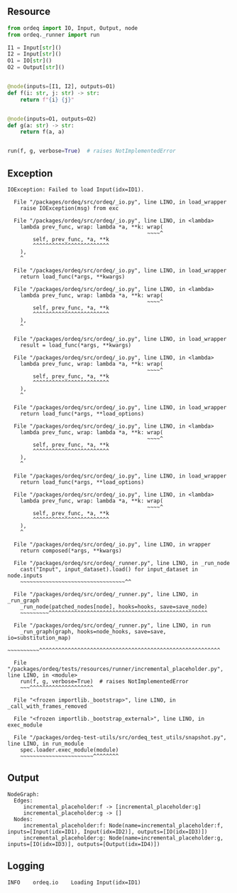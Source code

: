 ## Resource

```python
from ordeq import IO, Input, Output, node
from ordeq._runner import run

I1 = Input[str]()
I2 = Input[str]()
O1 = IO[str]()
O2 = Output[str]()


@node(inputs=[I1, I2], outputs=O1)
def f(i: str, j: str) -> str:
    return f"{i} {j}"


@node(inputs=O1, outputs=O2)
def g(a: str) -> str:
    return f(a, a)


run(f, g, verbose=True)  # raises NotImplementedError

```

## Exception

```text
IOException: Failed to load Input(idx=ID1).

  File "/packages/ordeq/src/ordeq/_io.py", line LINO, in load_wrapper
    raise IOException(msg) from exc

  File "/packages/ordeq/src/ordeq/_io.py", line LINO, in <lambda>
    lambda prev_func, wrap: lambda *a, **k: wrap(
                                            ~~~~^
        self, prev_func, *a, **k
        ^^^^^^^^^^^^^^^^^^^^^^^^
    ),
    ^

  File "/packages/ordeq/src/ordeq/_io.py", line LINO, in load_wrapper
    return load_func(*args, **kwargs)

  File "/packages/ordeq/src/ordeq/_io.py", line LINO, in <lambda>
    lambda prev_func, wrap: lambda *a, **k: wrap(
                                            ~~~~^
        self, prev_func, *a, **k
        ^^^^^^^^^^^^^^^^^^^^^^^^
    ),
    ^

  File "/packages/ordeq/src/ordeq/_io.py", line LINO, in load_wrapper
    result = load_func(*args, **kwargs)

  File "/packages/ordeq/src/ordeq/_io.py", line LINO, in <lambda>
    lambda prev_func, wrap: lambda *a, **k: wrap(
                                            ~~~~^
        self, prev_func, *a, **k
        ^^^^^^^^^^^^^^^^^^^^^^^^
    ),
    ^

  File "/packages/ordeq/src/ordeq/_io.py", line LINO, in load_wrapper
    return load_func(*args, **load_options)

  File "/packages/ordeq/src/ordeq/_io.py", line LINO, in <lambda>
    lambda prev_func, wrap: lambda *a, **k: wrap(
                                            ~~~~^
        self, prev_func, *a, **k
        ^^^^^^^^^^^^^^^^^^^^^^^^
    ),
    ^

  File "/packages/ordeq/src/ordeq/_io.py", line LINO, in load_wrapper
    return load_func(*args, **load_options)

  File "/packages/ordeq/src/ordeq/_io.py", line LINO, in <lambda>
    lambda prev_func, wrap: lambda *a, **k: wrap(
                                            ~~~~^
        self, prev_func, *a, **k
        ^^^^^^^^^^^^^^^^^^^^^^^^
    ),
    ^

  File "/packages/ordeq/src/ordeq/_io.py", line LINO, in wrapper
    return composed(*args, **kwargs)

  File "/packages/ordeq/src/ordeq/_runner.py", line LINO, in _run_node
    cast("Input", input_dataset).load() for input_dataset in node.inputs
    ~~~~~~~~~~~~~~~~~~~~~~~~~~~~~~~~~^^

  File "/packages/ordeq/src/ordeq/_runner.py", line LINO, in _run_graph
    _run_node(patched_nodes[node], hooks=hooks, save=save_node)
    ~~~~~~~~~^^^^^^^^^^^^^^^^^^^^^^^^^^^^^^^^^^^^^^^^^^^^^^^^^^

  File "/packages/ordeq/src/ordeq/_runner.py", line LINO, in run
    _run_graph(graph, hooks=node_hooks, save=save, io=substitution_map)
    ~~~~~~~~~~^^^^^^^^^^^^^^^^^^^^^^^^^^^^^^^^^^^^^^^^^^^^^^^^^^^^^^^^^

  File "/packages/ordeq/tests/resources/runner/incremental_placeholder.py", line LINO, in <module>
    run(f, g, verbose=True)  # raises NotImplementedError
    ~~~^^^^^^^^^^^^^^^^^^^^

  File "<frozen importlib._bootstrap>", line LINO, in _call_with_frames_removed

  File "<frozen importlib._bootstrap_external>", line LINO, in exec_module

  File "/packages/ordeq-test-utils/src/ordeq_test_utils/snapshot.py", line LINO, in run_module
    spec.loader.exec_module(module)
    ~~~~~~~~~~~~~~~~~~~~~~~^^^^^^^^

```

## Output

```text
NodeGraph:
  Edges:
     incremental_placeholder:f -> [incremental_placeholder:g]
     incremental_placeholder:g -> []
  Nodes:
     incremental_placeholder:f: Node(name=incremental_placeholder:f, inputs=[Input(idx=ID1), Input(idx=ID2)], outputs=[IO(idx=ID3)])
     incremental_placeholder:g: Node(name=incremental_placeholder:g, inputs=[IO(idx=ID3)], outputs=[Output(idx=ID4)])

```

## Logging

```text
INFO	ordeq.io	Loading Input(idx=ID1)

```